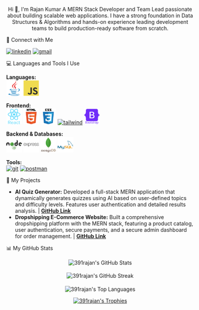 <div align="center">

Hi 👋, I'm Rajan Kumar
A MERN Stack Developer and Team Lead passionate about building scalable web applications. I have a strong foundation in Data Structures & Algorithms and hands-on experience leading development teams to build production-ready software from scratch.

</div>

🤝 Connect with Me
<p align="left">
<a href="https://www.google.com/search?q=https://linkedin.com/in/391rajankumar" target="_blank" rel="noopener noreferrer"><img src="https://www.google.com/search?q=https://img.shields.io/badge/linkedin-%25230077B5.svg%3F%26style%3Dfor-the-badge%26logo%3Dlinkedin%26logoColor%3Dwhite" alt="linkedin" /></a>
<a href="mailto:391raj@gmail.com" target="_blank" rel="noopener noreferrer"><img src="https://www.google.com/search?q=https://img.shields.io/badge/gmail-%2523D14836.svg%3F%26style%3Dfor-the-badge%26logo%3Dgmail%26logoColor%3Dwhite" alt="gmail" /></a>
</p>

💻 Languages and Tools I Use
<p align="left">
<strong>Languages:</strong><br/>
<a href="https://www.java.com" target="_blank" rel="noopener noreferrer"><img src="https://raw.githubusercontent.com/devicons/devicon/master/icons/java/java-original.svg" alt="java" width="42" height="42" /></a>
<a href="https://developer.mozilla.org/en-US/docs/Web/JavaScript" target="_blank" rel="noopener noreferrer"><img src="https://raw.githubusercontent.com/devicons/devicon/master/icons/javascript/javascript-original.svg" alt="javascript" width="42" height="42" /></a>
</p>
<p align="left">
<strong>Frontend:</strong><br/>
<a href="https://reactjs.org/" target="_blank" rel="noopener noreferrer"><img src="https://raw.githubusercontent.com/devicons/devicon/master/icons/react/react-original-wordmark.svg" alt="react" width="42" height="42" /></a>
<a href="https://www.w3.org/html/" target="_blank" rel="noopener noreferrer"><img src="https://raw.githubusercontent.com/devicons/devicon/master/icons/html5/html5-original-wordmark.svg" alt="html5" width="42" height="42" /></a>
<a href="https://www.w3schools.com/css/" target="_blank" rel="noopener noreferrer"><img src="https://raw.githubusercontent.com/devicons/devicon/master/icons/css3/css3-original-wordmark.svg" alt="css3" width="42" height="42" /></a>
<a href="https://tailwindcss.com/" target="_blank" rel="noopener noreferrer"><img src="https://www.vectorlogo.zone/logos/tailwindcss/tailwindcss-icon.svg" alt="tailwind" width="42" height="42" /></a>
<a href="https://getbootstrap.com" target="_blank" rel="noopener noreferrer"><img src="https://raw.githubusercontent.com/devicons/devicon/master/icons/bootstrap/bootstrap-plain-wordmark.svg" alt="bootstrap" width="42" height="42" /></a>
</p>
<p align="left">
<strong>Backend & Databases:</strong><br/>
<a href="https://nodejs.org" target="_blank" rel="noopener noreferrer"><img src="https://raw.githubusercontent.com/devicons/devicon/master/icons/nodejs/nodejs-original-wordmark.svg" alt="nodejs" width="42" height="42" /></a>
<a href="https://expressjs.com" target="_blank" rel="noopener noreferrer"><img src="https://raw.githubusercontent.com/devicons/devicon/master/icons/express/express-original-wordmark.svg" alt="express" width="42" height="42" /></a>
<a href="https://www.mongodb.com/" target="_blank" rel="noopener noreferrer"><img src="https://raw.githubusercontent.com/devicons/devicon/master/icons/mongodb/mongodb-original-wordmark.svg" alt="mongodb" width="42" height="42" /></a>
<a href="https://www.mysql.com/" target="_blank" rel="noopener noreferrer"><img src="https://raw.githubusercontent.com/devicons/devicon/master/icons/mysql/mysql-original-wordmark.svg" alt="mysql" width="42" height="42" /></a>
</p>
<p align="left">
<strong>Tools:</strong><br/>
<a href="https://git-scm.com/" target="_blank" rel="noopener noreferrer"><img src="https://www.vectorlogo.zone/logos/git-scm/git-scm-icon.svg" alt="git" width="42" height="42" /></a>
<a href="https://postman.com" target="_blank" rel="noopener noreferrer"><img src="https://www.vectorlogo.zone/logos/getpostman/getpostman-icon.svg" alt="postman" width="42" height="42" /></a>
</p>

🚀 My Projects
<ul>
<li><strong>AI Quiz Generator:</strong> Developed a full-stack MERN application that dynamically generates quizzes using AI based on user-defined topics and difficulty levels. Features user authentication and detailed results analysis. | <a href="https://www.google.com/search?q=https://github.com/391rajan/Quiz.git" target="_blank"><strong>GitHub Link</strong></a></li>
<li><strong>Dropshipping E-Commerce Website:</strong> Built a comprehensive dropshipping platform with the MERN stack, featuring a product catalog, user authentication, secure payments, and a secure admin dashboard for order management. | <a href="https://www.google.com/search?q=https://github.com/391rajan/Dropshipping.git" target="_blank"><strong>GitHub Link</strong></a></li>
</ul>

📊 My GitHub Stats
<p align="center">
<img align="center" src="https://www.google.com/search?q=https://github-readme-stats.vercel.app/api%3Fusername%3D391rajan%26show_icons%3Dtrue%26locale%3Den%26theme%3Ddracula%26count_private%3Dtrue" alt="391rajan's GitHub Stats" />
<br/><br/>
<img align="center" src="https://www.google.com/search?q=https://github-readme-streak-stats.herokuapp.com/%3Fuser%3D391rajan%26theme%3Ddracula" alt="391rajan's GitHub Streak" />
<br/><br/>
<img align="center" src="https://www.google.com/search?q=https://github-readme-stats.vercel.app/api/top-langs%3Fusername%3D391rajan%26show_icons%3Dtrue%26locale%3Den%26layout%3Dcompact%26theme%3Ddracula" alt="391rajan's Top Languages" />
</p>
<p align="center">
<a href="https://github.com/ryo-ma/github-profile-trophy"><img src="https://www.google.com/search?q=https://github-profile-trophy.vercel.app/%3Fusername%3D391rajan%26theme%3Ddracula%26column%3D7" alt="391rajan's Trophies" /></a>
</p>

